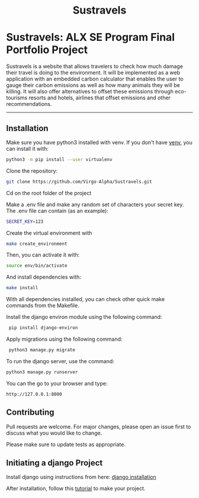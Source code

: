 <center> <h1>Sustravels </h1></center>


# Sustravels: ALX SE Program Final Portfolio Project

Sustravels is a website that allows travelers to check how much damage their travel is doing to the environment. 
It will be implemented as a web application with an embedded carbon calculator that enables the user to gauge their carbon emissions as well as how many animals they will be killing. 
It will also offer alternatives to offset these emissions through eco-tourisms resorts and hotels, airlines that offset emissions and other recommendations.



---


## Installation

Make sure you have python3 installed with venv. If you don't have [venv](https://packaging.python.org/guides/installing-using-pip-and-virtual-environments/), you can install it with:

```bash
python3 -m pip install --user virtualenv
```

Clone the repository:

```bash
git clone https://github.com/Virgo-Alpha/Sustravels.git
```

Cd on the root folder of the project

Make a .env file and make any random set of characters your secret key. The .env file can contain (as an example):
```bash
SECRET_KEY=123
```


Create the virtual environment with
```bash
make create_environment
```

Then, you can activate it with:
```bash
source env/bin/activate
```

And install dependencies with:
```bash
make install
```
With all dependencies installed, you can check other quick make commands from the Makefile.

Install the django environ module using the following command:
```bash
 pip install django-environ
```

Apply migrations using the following command:
```bash
 python3 manage.py migrate
```


To run the django server, use the command:
```bash
python3 manage.py runserver
```

You can the go to your browser and type:
```
http://127.0.0.1:8000
```


## Contributing
Pull requests are welcome. For major changes, please open an issue first to discuss what you would like to change.

Please make sure to update tests as appropriate.

## Initiating a django Project
Install django using instructions from here: [django installation](https://docs.djangoproject.com/en/4.0/topics/install/#installing-official-release/)

After installation, follow this [tutorial](https://docs.djangoproject.com/en/4.0/intro/tutorial01/) to make your project.

